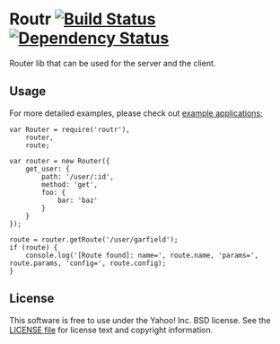 Routr [![Build Status](https://travis-ci.org/ouchtown/routr.svg?branch=master)](https://travis-ci.org/ouchtown/routr) [![Dependency Status](https://david-dm.org/ouchtown/routr.svg)](https://david-dm.org/ouchtown/routr)
=========

Router lib that can be used for the server and the client.

Usage
-----
For more detailed examples, please check out [example applications](https://github.com/ouchtown/routr/tree/master/examples);

```
var Router = require('routr'),
    router,
    route;

var router = new Router({
    get_user: {
        path: '/user/:id',
        method: 'get',
        foo: {
            bar: 'baz'
        }
    }
});

route = router.getRoute('/user/garfield');
if (route) {
    console.log('[Route found]: name=', route.name, 'params=', route.params, 'config=', route.config);
}

```


License
-------
This software is free to use under the Yahoo! Inc. BSD license.
See the [LICENSE file][] for license text and copyright information.

[LICENSE file]: https://github.com/ouchtown/dispatchr/blob/master/LICENSE.md

